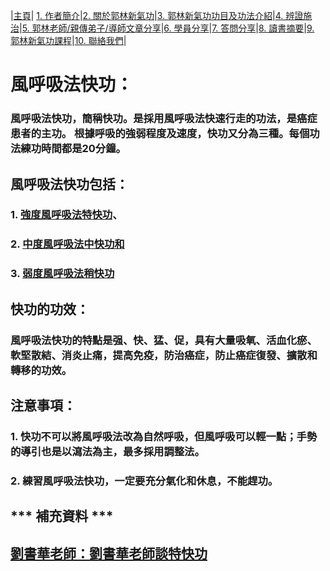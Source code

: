 |[主頁](/README.md)| [1. 作者簡介](/a10.md)|[2. 關於郭林新氣功](/a1.md)|[3. 郭林新氣功功目及功法介紹](/a2.md)|[4. 辨證施治](/a3.md)|[5. 郭林老師/親傳弟子/導師文章分享](/a5.md)|[6. 學員分享](/a6.md)|[7. 答問分享](/a7.md)|[8. 讀書摘要](/a4.md)|[9. 郭林新氣功課程](/郭林新氣功課程.md)|[10. 聯絡我們](/a9.md)|

# 風呼吸法快功：

### 風呼吸法快功，簡稱快功。是採用風呼吸法快速行走的功法，是癌症患者的主功。 根據呼吸的強弱程度及速度，快功又分為三種。每個功法練功時間都是20分鐘。

## 風呼吸法快功包括：

### 1. [強度風呼吸法特快功](/特快1.md)、
### 2. [中度風呼吸法中快功和](/中快1.md)
### 3. [弱度風呼吸法稍快功](/稍快1.md)

## 快功的功效：

### 風呼吸法快功的特點是强、快、猛、促，具有大量吸氧、活血化瘀、軟堅散結、消炎止痛，提高免疫，防治癌症，防止癌症復發、擴散和轉移的功效。

## 注意事項：

### 1. 快功不可以將風呼吸法改為自然呼吸，但風呼吸可以輕一點；手勢的導引也是以瀉法為主，最多採用調整法。
### 2. 練習風呼吸法快功，一定要充分氣化和休息，不能趕功。

##   *** 補充資料 ***

## [劉書華老師：劉書華老師談特快功](/劉書華1.md)
